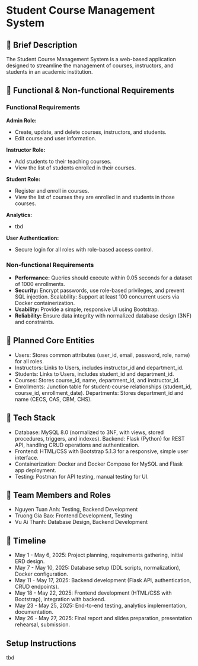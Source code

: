 # Student Course Management System

## 📄 Brief Description
The Student Course Management System is a web-based application designed to streamline the management of courses, instructors, and students in an academic institution. 

## 🎯 Functional & Non-functional Requirements
### Functional Requirements

**Admin Role:**
- Create, update, and delete courses, instructors, and students.
- Edit course and user information.


**Instructor Role:**
- Add students to their teaching courses.
- View the list of students enrolled in their courses.


**Student Role:**
- Register and enroll in courses.
- View the list of courses they are enrolled in and students in those courses.


**Analytics:**
- tbd


**User Authentication:**
- Secure login for all roles with role-based access control.



### Non-functional Requirements

- **Performance:** Queries should execute within 0.05 seconds for a dataset of 1000 enrollments.
- **Security:** Encrypt passwords, use role-based privileges, and prevent SQL injection.
Scalability: Support at least 100 concurrent users via Docker containerization.
- **Usability:** Provide a simple, responsive UI using Bootstrap.
- **Reliability:** Ensure data integrity with normalized database design (3NF) and constraints.

## 🧱 Planned Core Entities

- Users: Stores common attributes (user_id, email, password, role, name) for all roles.
- Instructors: Links to Users, includes instructor_id and department_id.
- Students: Links to Users, includes student_id and department_id.
- Courses: Stores course_id, name, department_id, and instructor_id.
- Enrollments: Junction table for student-course relationships (student_id, course_id, enrollment_date).
Departments: Stores department_id and name (CECS, CAS, CBM, CHS).

## 🔧 Tech Stack

- Database: MySQL 8.0 (normalized to 3NF, with views, stored procedures, triggers, and indexes).
Backend: Flask (Python) for REST API, handling CRUD operations and authentication.
- Frontend: HTML/CSS with Bootstrap 5.1.3 for a responsive, simple user interface.
- Containerization: Docker and Docker Compose for MySQL and Flask app deployment.
- Testing: Postman for API testing, manual testing for UI.

## 👥 Team Members and Roles

- Nguyen Tuan Anh: Testing, Backend Development
- Truong Gia Bao: Frontend Development, Testing 
- Vu Ai Thanh: Database Design, Backend Development

## 📅 Timeline

- May 1 - May 6, 2025: Project planning, requirements gathering, initial ERD design.
- May 7 - May 10, 2025: Database setup (DDL scripts, normalization), Docker configuration.
- May 11 - May 17, 2025: Backend development (Flask API, authentication, CRUD endpoints).
- May 18 - May 22, 2025: Frontend development (HTML/CSS with Bootstrap), integration with backend.
- May 23 - May 25, 2025: End-to-end testing, analytics implementation, documentation.
- May 26 - May 27, 2025: Final report and slides preparation, presentation rehearsal, submission.



## Setup Instructions

tbd


